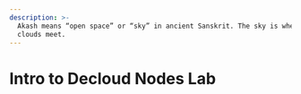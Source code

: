 ```yaml
---
description: >-
  Akash means “open space” or “sky” in ancient Sanskrit. The sky is where the
  clouds meet.
---
```


# Intro to Decloud Nodes Lab
